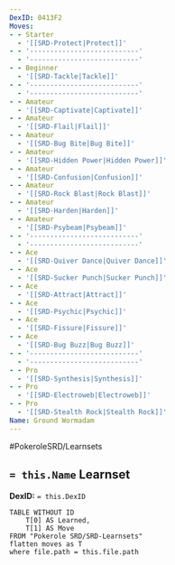 ```yaml
---
DexID: 0413F2
Moves:
- - Starter
  - '[[SRD-Protect|Protect]]'
- - '---------------------------'
  - '---------------------------'
- - Beginner
  - '[[SRD-Tackle|Tackle]]'
- - '---------------------------'
  - '---------------------------'
- - Amateur
  - '[[SRD-Captivate|Captivate]]'
- - Amateur
  - '[[SRD-Flail|Flail]]'
- - Amateur
  - '[[SRD-Bug Bite|Bug Bite]]'
- - Amateur
  - '[[SRD-Hidden Power|Hidden Power]]'
- - Amateur
  - '[[SRD-Confusion|Confusion]]'
- - Amateur
  - '[[SRD-Rock Blast|Rock Blast]]'
- - Amateur
  - '[[SRD-Harden|Harden]]'
- - Amateur
  - '[[SRD-Psybeam|Psybeam]]'
- - '---------------------------'
  - '---------------------------'
- - Ace
  - '[[SRD-Quiver Dance|Quiver Dance]]'
- - Ace
  - '[[SRD-Sucker Punch|Sucker Punch]]'
- - Ace
  - '[[SRD-Attract|Attract]]'
- - Ace
  - '[[SRD-Psychic|Psychic]]'
- - Ace
  - '[[SRD-Fissure|Fissure]]'
- - Ace
  - '[[SRD-Bug Buzz|Bug Buzz]]'
- - '---------------------------'
  - '---------------------------'
- - Pro
  - '[[SRD-Synthesis|Synthesis]]'
- - Pro
  - '[[SRD-Electroweb|Electroweb]]'
- - Pro
  - '[[SRD-Stealth Rock|Stealth Rock]]'
Name: Ground Wormadam
---
```


#PokeroleSRD/Learnsets

## `= this.Name` Learnset

**DexID:** `= this.DexID`

```dataview
TABLE WITHOUT ID
    T[0] AS Learned,
    T[1] AS Move
FROM "Pokerole SRD/SRD-Learnsets"
flatten moves as T
where file.path = this.file.path
```
